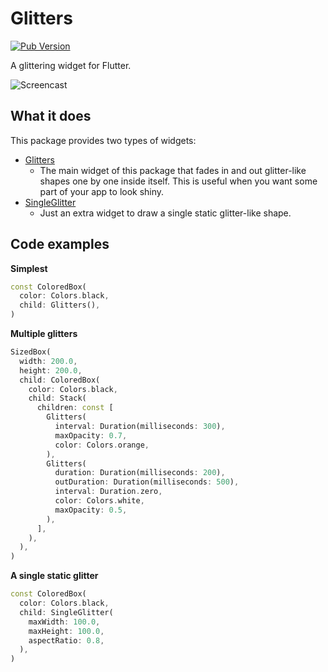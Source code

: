 # Glitters

[![Pub Version](https://img.shields.io/pub/v/glitters)](https://pub.dev/packages/glitters)

A glittering widget for Flutter.

![Screencast](https://user-images.githubusercontent.com/20254485/83968159-29878f00-a902-11ea-8c95-320154181eb6.gif)

## What it does

This package provides two types of widgets:

* [Glitters](https://pub.dev/documentation/glitters/latest/glitters/Glitters-class.html)
    * The main widget of this package that fades in and out glitter-like shapes one by one inside itself. This is useful when you want some part of your app to look shiny.
* [SingleGlitter](https://pub.dev/documentation/glitters/latest/single_glitter/SingleGlitter-class.html)
    * Just an extra widget to draw a single static glitter-like shape.

## Code examples

**Simplest**

```dart
const ColoredBox(
  color: Colors.black,
  child: Glitters(),
)
```

**Multiple glitters**

```dart
SizedBox(
  width: 200.0,
  height: 200.0,
  child: ColoredBox(
    color: Colors.black,
    child: Stack(
      children: const [
        Glitters(
          interval: Duration(milliseconds: 300),
          maxOpacity: 0.7,
          color: Colors.orange,
        ),
        Glitters(
          duration: Duration(milliseconds: 200),
          outDuration: Duration(milliseconds: 500),
          interval: Duration.zero,
          color: Colors.white,
          maxOpacity: 0.5,
        ),
      ],
    ),
  ),
)
```

**A single static glitter**

```dart
const ColoredBox(
  color: Colors.black,
  child: SingleGlitter(
    maxWidth: 100.0,
    maxHeight: 100.0,
    aspectRatio: 0.8,
  ),
)
```
